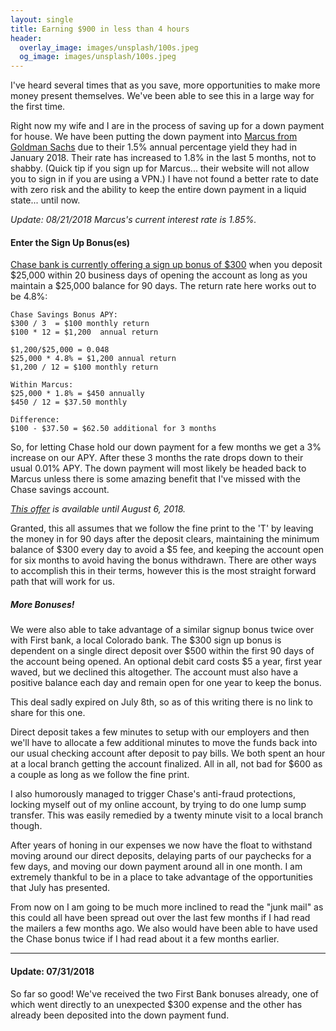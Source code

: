 ```yaml
---
layout: single
title: Earning $900 in less than 4 hours
header:
  overlay_image: images/unsplash/100s.jpeg
  og_image: images/unsplash/100s.jpeg
---
```


I've heard several times that as you save, more opportunities to make more money present themselves. We've been able to see this in a large way for the first time.

Right now my wife and I are in the process of saving up for a down payment for house. We have been putting the down payment into [Marcus from Goldman Sachs](https://www.marcus.com/us/en) due to their 1.5% annual percentage yield they had in January 2018. Their rate has increased to 1.8% in the last 5 months, not to shabby. (Quick tip if you sign up for Marcus... their website will not allow you to sign in if you are using a VPN.) I have not found a better rate to date with zero risk and the ability to keep the entire down payment in a liquid state... until now.

_Update: 08/21/2018 Marcus's current interest rate is 1.85%._

#### Enter the Sign Up Bonus(es)

[Chase bank is currently offering a sign up bonus of $300](https://accounts.chase.com/consumer/banking/online/savings010318) when you deposit $25,000 within 20 business days of opening the account as long as you maintain a $25,000 balance for 90 days. The return rate here works out to be 4.8%:

```
Chase Savings Bonus APY:
$300 / 3  = $100 monthly return
$100 * 12 = $1,200  annual return

$1,200/$25,000 = 0.048
$25,000 * 4.8% = $1,200 annual return
$1,200 / 12 = $100 monthly return

Within Marcus:
$25,000 * 1.8% = $450 annually
$450 / 12 = $37.50 monthly

Difference:
$100 - $37.50 = $62.50 additional for 3 months
```

So, for letting Chase hold our down payment for a few months we get a 3% increase on our APY. After these 3 months the rate drops down to their usual 0.01% APY. The down payment will most likely be headed back to Marcus unless there is some amazing benefit that I've missed with the Chase savings account.

_[This offer](https://accounts.chase.com/consumer/banking/online/savings010318) is available until August 6, 2018._

Granted, this all assumes that we follow the fine print to the 'T' by leaving the money in for 90 days after the deposit clears, maintaining the minimum balance of $300 every day to avoid a $5 fee, and keeping the account open for six months to avoid having the bonus withdrawn. There are other ways to accomplish this in their terms, however this is the most straight forward path that will work for us.

##### More Bonuses!

We were also able to take advantage of a similar signup bonus twice over with First bank, a local Colorado bank. The $300 sign up bonus is dependent on a single direct deposit over $500 within the first 90 days of the account being opened. An optional debit card costs $5 a year, first year waved, but we declined this altogether. The account must also have a positive balance each day and remain open for one year to keep the bonus.

This deal sadly expired on July 8th, so as of this writing there is no link to share for this one.

Direct deposit takes a few minutes to setup with our employers and then we'll have to allocate a few additional minutes to move the funds back into our usual checking account after deposit to pay bills. We both spent an hour at a local branch getting the account finalized. All in all, not bad for $600 as a couple as long as we follow the fine print.

I also humorously managed to trigger Chase's anti-fraud protections, locking myself out of my online account, by trying to do one lump sump transfer. This was easily remedied by a twenty minute visit to a local branch though.

After years of honing in our expenses we now have the float to withstand moving around our direct deposits, delaying parts of our paychecks for a few days, and moving our down payment around all in one month. I am extremely thankful to be in a place to take advantage of the opportunities that July has presented.

From now on I am going to be much more inclined to read the "junk mail" as this could all have been spread out over the last few months if I had read the mailers a few months ago. We also would have been able to have used the Chase bonus twice if I had read about it a few months earlier.

---

#### Update: 07/31/2018

So far so good! We've received the two First Bank bonuses already, one of which went directly to an unexpected $300 expense and the other has already been deposited into the down payment fund.
